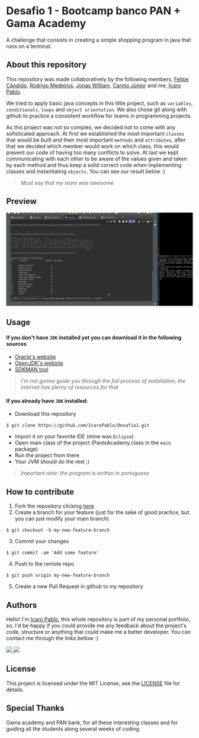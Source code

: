 Desafio 1 - Bootcamp banco PAN + Gama Academy
=

A challenge that consists in creating a simple shopping program in java that runs on a terminal.

## About this repository

This repository was made collaboratively by the following members, [Felipe Cândido](https://github.com/felipecandidoo), [Rodrigo Medeiros](https://github.com/MedeirosRodrigo), [Jonas William](https://github.com/JonasWilliam), [Carmo Júnior](https://github.com/CarmoPJunior) and me, [Ícaro Pablo](https://www.github.com/IcaroPablo).

We tried to apply basic java concepts in this little project, such as `variables`, `conditionals`, `loops` and `object orientation`. We also chose git along with github to practice a consistent workflow for teams in programming projects.

As this project was not so complex, we decided not to come with any sofisticated approach. At first we established the most important `classes` that would be built and their most important `methods` and `attributes`, after that we decided which member would work on which class, this would prevent our code of having too many conflicts to solve. At last we kept communicating with each other to be aware of the values given and taken by each method and thus keep a solid correct code when implementing classes and instantiating `objects`. You can see our result below :)

>_Must say that my team was awesome_

## Preview

<!-- <img src="assets/preview.gif" align=center> -->
![](preview.gif)

## Usage

#### If you don't have `JDK` installed yet you can download it in the following sources
- [Oracle's website](https://www.oracle.com/java/technologies/downloads/)
- [OpenJDK's website](https://openjdk.java.net/)
- [SDKMAN tool](https://sdkman.io/)

>_I'm not gonna guide you through the full process of installation, the internet has plenty of resources for that_

#### If you already have `JDK` installed:

- Download this repository
```console
$ git clone https://github.com/IcaroPablo/Desafio1.git
```
- Import it on your favorite IDE (mine was `Eclipse`)
- Open main class of the project (PantsAcademy.class in the `main` package)
- Run the project from there
- Your JVM should do the rest ;)

>_Important note: the program is written in portuguese_

## How to contribute

1. Fork the repository clicking [here](https://github.com/IcaroPablo/Desafio1/fork)
2. Create a branch for your feature (just for the sake of good practice, but you can just modify your main branch)
```console
$ git checkout -b my-new-feature-branch
```
3. Commit your changes
```console
$ git commit -am 'Add some feature'
```
4. Push to the remote repo
```console
$ git push origin my-new-feature-branch
```
5. Create a new Pull Request in github to my repository

## Authors

Hello! I'm [Icaro Pablo](https://www.github.com/IcaroPablo), this whole repository is part of my personal portfolio, so, I'd be happy if you could provide me any feedback about the project's code, structure or anything that could make me a better developer. You can contact me through the links bellow :)

<p>
<a href="https://www.linkedin.com/in/%C3%ADcaro-andrade-9543bb163/" target="_blank"> <img src="https://img.shields.io/badge/Linkedin-Ícaro%20Pablo-blue?style=flat-square&logo=linkedin"> </a>
<a href="mailto:ic4ro.p4blo@gmail.com" target="_blank"> <img src="https://img.shields.io/badge/Email-ic4ro.p4blo%40gmail.com-red?style=flat-square&logo=gmail&logoColor=white"> </a>
</p>

## License

This project is licensed under the MIT License, see the [LICENSE](https://github.com/IcaroPablo/Desafio1/blob/master/LICENSE) file for details.

## Special Thanks

Gama academy and PAN bank, for all these interesting classes and for guiding all the students along several weeks of coding.
